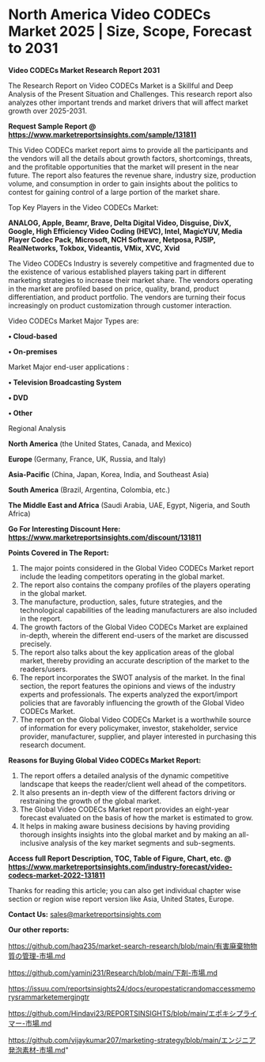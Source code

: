 # North America Video CODECs Market 2025 | Size, Scope, Forecast to 2031

<strong>Video CODECs Market Research Report 2031</strong>

The Research Report on Video CODECs Market is a Skillful and Deep Analysis of the Present Situation and Challenges. This research report also analyzes other important trends and market drivers that will affect market growth over 2025-2031.

<strong>Request Sample Report @ <a href=https://www.marketreportsinsights.com/sample/131811>https://www.marketreportsinsights.com/sample/131811</a></strong>

This Video CODECs market report aims to provide all the participants and the vendors will all the details about growth factors, shortcomings, threats, and the profitable opportunities that the market will present in the near future. The report also features the revenue share, industry size, production volume, and consumption in order to gain insights about the politics to contest for gaining control of a large portion of the market share.

Top Key Players in the Video CODECs Market:

<strong>ANALOG, Apple, Beamr, Brave, Delta Digital Video, Disguise, DivX, Google, High Efficiency Video Coding (HEVC), Intel, MagicYUV, Media Player Codec Pack, Microsoft, NCH Software, Netposa, PJSIP, RealNetworks, Tokbox, Videantis, VMix, XVC, Xvid</strong>

The Video CODECs Industry is severely competitive and fragmented due to the existence of various established players taking part in different marketing strategies to increase their market share. The vendors operating in the market are profiled based on price, quality, brand, product differentiation, and product portfolio. The vendors are turning their focus increasingly on product customization through customer interaction.

Video CODECs Market Major Types are:

<strong>• Cloud-based

• On-premises</strong>

Market Major end-user applications :

<strong>• Television Broadcasting System

• DVD

• Other</strong>

Regional Analysis

</u><strong><b>North America</b></strong> (the United States, Canada, and Mexico)

<strong><b>Europe </b></strong>(Germany, France, UK, Russia, and Italy)

<strong><b>Asia-Pacific</b></strong> (China, Japan, Korea, India, and Southeast Asia)

<strong><b>South America</b></strong> (Brazil, Argentina, Colombia, etc.)

<strong><b>The Middle East and Africa</b></strong> (Saudi Arabia, UAE, Egypt, Nigeria, and South Africa)

<strong>Go For Interesting Discount Here: <a href=https://www.marketreportsinsights.com/discount/131811>https://www.marketreportsinsights.com/discount/131811</a></strong>

<strong>Points Covered in The Report:</strong>
<ol>
  <li>The major points considered in the Global Video CODECs Market report include the leading competitors operating in the global market.</li>
  <li>The report also contains the company profiles of the players operating in the global market.</li>
  <li>The manufacture, production, sales, future strategies, and the technological capabilities of the leading manufacturers are also included in the report.</li>
  <li>The growth factors of the Global Video CODECs Market are explained in-depth, wherein the different end-users of the market are discussed precisely.</li>
  <li>The report also talks about the key application areas of the global market, thereby providing an accurate description of the market to the readers/users.</li>
  <li>The report incorporates the SWOT analysis of the market. In the final section, the report features the opinions and views of the industry experts and professionals. The experts analyzed the export/import policies that are favorably influencing the growth of the Global Video CODECs Market.</li>
  <li>The report on the Global Video CODECs Market is a worthwhile source of information for every policymaker, investor, stakeholder, service provider, manufacturer, supplier, and player interested in purchasing this research document.</li>
</ol>
<strong>Reasons for Buying Global Video CODECs Market Report:</strong>

<ol>
  <li>The report offers a detailed analysis of the dynamic competitive landscape that keeps the reader/client well ahead of the competitors.</li>
  <li>It also presents an in-depth view of the different factors driving or restraining the growth of the global market.</li>
  <li>The Global Video CODECs Market report provides an eight-year forecast evaluated on the basis of how the market is estimated to grow.</li>
  <li>It helps in making aware business decisions by having providing thorough insights insights into the global market and by making an all-inclusive analysis of the key market segments and sub-segments.</li>
</ol>
<strong>Access full Report Description, TOC, Table of Figure, Chart, etc. @ <a href=https://www.marketreportsinsights.com/industry-forecast/video-codecs-market-2022-131811>https://www.marketreportsinsights.com/industry-forecast/video-codecs-market-2022-131811</a></strong>


Thanks for reading this article; you can also get individual chapter wise section or region wise report version like Asia, United States, Europe.

<strong>Contact Us:</strong>
sales@marketreportsinsights.com

<strong>Our other reports:</strong>

<a href=https://github.com/haq235/market-search-research/blob/main/有害廃棄物物質の管理-市場.md>https://github.com/haq235/market-search-research/blob/main/有害廃棄物物質の管理-市場.md</a>

<a href=https://github.com/yamini231/Research/blob/main/下剤-市場.md>https://github.com/yamini231/Research/blob/main/下剤-市場.md</a>

<a href=https://issuu.com/reportsinsights24/docs/europestaticrandomaccessmemorysrammarketemergingtr>https://issuu.com/reportsinsights24/docs/europestaticrandomaccessmemorysrammarketemergingtr</a>

<a href=https://github.com/Hindavi23/REPORTSINSIGHTS/blob/main/エポキシプライマー-市場.md>https://github.com/Hindavi23/REPORTSINSIGHTS/blob/main/エポキシプライマー-市場.md</a>

<a href=https://github.com/vijaykumar207/marketing-strategy/blob/main/エンジニア発泡素材-市場.md>https://github.com/vijaykumar207/marketing-strategy/blob/main/エンジニア発泡素材-市場.md</a>"
